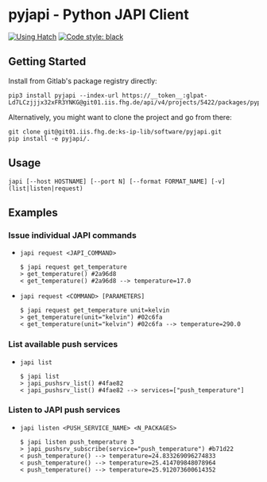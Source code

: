 # pyjapi - Python JAPI Client

[![Using Hatch](https://img.shields.io/badge/%F0%9F%A5%9A-Hatch-4051b5.svg)](https://github.com/pypa/hatch)
[![Code style: black](https://img.shields.io/badge/code%20style-black-000000.svg)](https://github.com/psf/black)

## Getting Started

Install from Gitlab's package registry directly:

```console
pip3 install pyjapi --index-url https://__token__:glpat-Ld7LCzjjjx32xFR3YNKG@git01.iis.fhg.de/api/v4/projects/5422/packages/pypi/simple
```

Alternatively, you might want to clone the project and go from there:

```console
git clone git@git01.iis.fhg.de:ks-ip-lib/software/pyjapi.git
pip install -e pyjapi/.
```

## Usage

`japi [--host HOSTNAME] [--port N] [--format FORMAT_NAME] [-v] (list|listen|request)`

## Examples

### Issue individual JAPI commands

- `japi request <JAPI_COMMAND>`

    ```console
    $ japi request get_temperature
    > get_temperature() #2a96d8
    < get_temperature() #2a96d8 --> temperature=17.0
    ```

- `japi request <COMMAND> [PARAMETERS]`

    ```console
    $ japi request get_temperature unit=kelvin
    > get_temperature(unit="kelvin") #02c6fa
    < get_temperature(unit="kelvin") #02c6fa --> temperature=290.0
    ```

### List available push services

- `japi list`

    ```console
    $ japi list
    > japi_pushsrv_list() #4fae82
    < japi_pushsrv_list() #4fae82 --> services=["push_temperature"]
    ```

### Listen to JAPI push services

- `japi listen <PUSH_SERVICE_NAME> <N_PACKAGES>`

    ```console
    $ japi listen push_temperature 3
    > japi_pushsrv_subscribe(service="push_temperature") #b71d22
    < push_temperature() --> temperature=24.833269096274833
    < push_temperature() --> temperature=25.414709848078964
    < push_temperature() --> temperature=25.912073600614352
    ```
